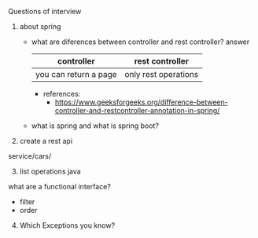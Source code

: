
Questions of interview

1. about spring
    - what are diferences between controller and rest controller?
      answer

      controller | rest controller
      --- | ---
      you can return a page | only rest operations

        - references:
            - https://www.geeksforgeeks.org/difference-between-controller-and-restcontroller-annotation-in-spring/

    - what is spring and what is spring boot?


2. create a rest api

service/cars/


3. list operations java

what are a functional interface?

- filter
- order

4. Which Exceptions you know?



